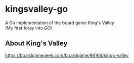 # kingsvalley-go
A Go implementation of the board game King's Valley  
(My first foray into GO)

## About King's Valley
https://boardgamegeek.com/boardgame/86169/kings-valley

